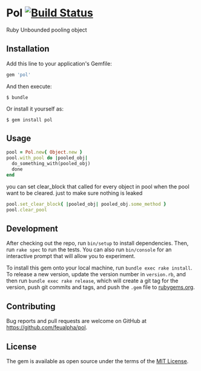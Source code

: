 # Pol [![Build Status](https://travis-ci.org/feualpha/pol.svg?branch=master)](https://travis-ci.org/feualpha/pol)

Ruby Unbounded pooling object

## Installation

Add this line to your application's Gemfile:

```ruby
gem 'pol'
```

And then execute:

    $ bundle

Or install it yourself as:

    $ gem install pol

## Usage

```ruby
pool = Pol.new{ Object.new }
pool.with_pool do |pooled_obj|
  do_something_with(pooled_obj)
  done
end
```

you can set clear_block that called for every object in pool when the pool want to be cleared. just to make sure nothing is leaked

```ruby
pool.set_clear_block{ |pooled_obj| pooled_obj.some_method }
pool.clear_pool
```


## Development

After checking out the repo, run `bin/setup` to install dependencies. Then, run `rake spec` to run the tests. You can also run `bin/console` for an interactive prompt that will allow you to experiment.

To install this gem onto your local machine, run `bundle exec rake install`. To release a new version, update the version number in `version.rb`, and then run `bundle exec rake release`, which will create a git tag for the version, push git commits and tags, and push the `.gem` file to [rubygems.org](https://rubygems.org).

## Contributing

Bug reports and pull requests are welcome on GitHub at https://github.com/feualpha/pol.

## License

The gem is available as open source under the terms of the [MIT License](https://opensource.org/licenses/MIT).
